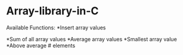 # Array-library-in-C

Available Functions:
*Insert array values

*Sum of all array values
*Average array values
*Smallest array value
*Above average # elements

